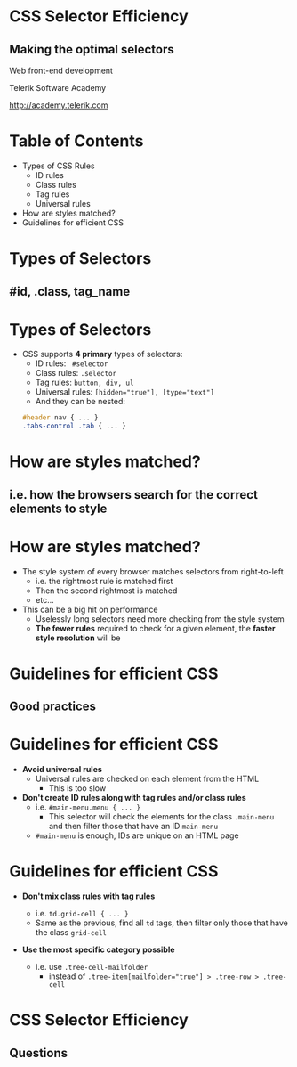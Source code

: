 <!-- section start -->
<!-- attr: { class:'slide-title', showInPresentation:true, hasScriptWrapper:true, style:'' } -->
# CSS Selector Efficiency
## Making the optimal selectors
<div class="signature">
    <p class="signature-course">Web front-end development</p>
    <p class="signature-initiative">Telerik Software Academy</p>
    <a href = "http://academy.telerik.com " class="signature-link">http://academy.telerik.com </a>
</div>

<!-- section start -->

<!-- attr: { showInPresentation:true, style:'' } -->
# Table of Contents

- Types of CSS Rules
  - ID rules
  - Class rules
  - Tag rules
  - Universal rules
- How are styles matched?
- Guidelines for efficient CSS

<!-- section start -->

<!-- attr: {class: 'slide-section'} -->
# Types of Selectors
##  #id, .class, tag_name

# Types of Selectors

- CSS supports **4 primary** types of selectors:
  - ID rules: ` #selector`
  - Class rules: `.selector `
  - Tag rules: `button, div, ul`
  - Universal rules: `[hidden="true"], [type="text"]`
  - And they can be nested:
  ```css
  #header nav { ... }
  .tabs-control .tab { ... }
  ```

<!-- section start -->

<!-- attr: {class: 'slide-section'} -->
# How are styles matched?
##  i.e. how the browsers search for the correct elements to style

# How are styles matched?

- The style system of every browser matches selectors from right-to-left
  - i.e.  the rightmost rule is matched first
  - Then the second rightmost is matched
  - etc...
- This can be a big hit on performance
  - Uselessly long selectors need more checking from the style system
  - **The fewer rules** required to check for a given element, the **faster style resolution** will be

<!-- section start -->

<!-- attr: {class: 'slide-section'} -->
# Guidelines for efficient CSS
##  Good practices

<!-- attr: {style: 'font-size:0.9em'} -->
# Guidelines for efficient CSS

- **Avoid universal rules**
  - Universal rules are checked on each element from the HTML
    - This is too slow
- **Don't create ID rules along with tag rules and/or class rules**
  - i.e. `#main-menu.menu { ... }`
    - This selector will check the elements for the class `.main-menu` and then filter those that have an ID `main-menu`
  - `#main-menu` is enough, IDs are unique on an HTML page

# Guidelines for efficient CSS

- **Don't mix class rules with tag rules**
  - i.e. `td.grid-cell { ... }`
  - Same as the previous, find all `td` tags, then filter only those that have the class `grid-cell`

- **Use the most specific category possible**
  - i.e. use `.tree-cell-mailfolder`
    - instead of `.tree-item[mailfolder="true"] > .tree-row > .tree-cell`

<!-- section start -->

<!-- attr: {class: 'slide-questions'} -->
# CSS Selector Efficiency
##  Questions
